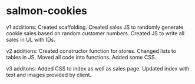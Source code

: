 # salmon-cookies

v1 additions:
Created scaffolding.
Created sales JS to randomly generate cookie sales based on random customer numbers.
Created JS to write all sales in UL with IDs.

v2 additions:
Created constructor function for stores.
Changed lists to tables in JS.
Moved all code into functions.
Added some CSS.

v3 additons:
Added CSS to index as well as sales page.
Updated index with text and images provided by client.